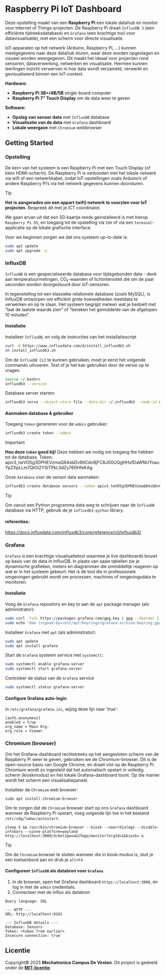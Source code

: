 # Raspberry Pi IoT Dashboard
Deze opstelling maakt van een **Raspberry Pi** een lokale datahub en monitor voor Internet of Things-projecten. De Raspberry Pi draait `InfluxDB 3` (een efficiënte tijdreeksdatabase) en `Grafana` (een krachtige tool voor datavisualisatie), met een scherm voor directe visualisatie.

IoT-apparaten op het netwerk (Arduino, Raspberry Pi, ...) kunnen meetgegevens naar deze datahub sturen, waar deze worden opgeslagen en visueel worden weergegeven. Dit maakt het ideaal voor projecten rond sensoren, dataverwerking, netwerken en visualisatie. Hiermee kunnen leerlingen inzicht verwerven in hoe data wordt verzameld, verwerkt en gevisualiseerd binnen een IoT-context.

**Hardware:**
- **Raspberry Pi 3B+/4B/5B** single-board computer
- **Raspberry Pi 7" Touch Display** om de data weer te geven

**Software:**
- **Opslag van sensor data** met `InfluxDB` database
- **Visualisatie van de data** met `Grafana` dashboard
- **Lokale weergave** met `Chromium` webbrowser

## Getting Started
### Opstelling
De kern van het systeem is een Raspberry Pi met een Touch Display (of klein HDMI-scherm). De Raspberry Pi is verbonden met het lokale netwerk via wifi of een netwerkkabel, zodat IoT-opstellingen zoals Arduino’s of andere Raspberry Pi’s via het netwerk gegevens kunnen doorsturen.

>[!TIP]
>**Het is aangeraden om een appart (wifi) netwerk te voorzien voor IoT projecten.** Bespreek dit met je ICT coordinator.

We gaan ervan uit dat een SD kaartje reeds geinstalleerd is met hierop `Raspberry Pi OS`, en toegang tot de opstelling via `SSH` of via een `terminal`-applicatie op de lokale grafische interface.

Voor we beginnen zorgen we dat ons systeem up-to-date is:
```sh
sudo apt update
sudo apt upgrade -y
```
### InfluxDB
`InfluxDB` is een gespecialiseerde database voor tijdsgebonden data - denk aan temperatuurmetingen, CO₂-waarden of lichtintensiteit die om de paar seconden worden doorgestuurd door IoT-sensoren.

In tegenstelling tot een klassieke relationele database (zoals MySQL), is InfluxDB ontworpen om efficiënt grote hoeveelheden meetdata te verwerken en op te slaan. Het systeem begrijpt meteen wat je bedoelt met “laat de laatste waarde zien” of “bereken het gemiddelde van de afgelopen 10 minuten”.

#### Installatie
Installeer `InfluxDB`, en volg de instructies van het installatiescript
```sh
curl -O https://www.influxdata.com/d/install_influxdb3.sh
sh install_influxdb3.sh
```
Om de `InfluxDB CLI` te kunnen gebruiken, moet je eerst het volgende commando uitvoeren. Test of je het kan gebruiken door de versie op te vragen.
```sh
source ~/.bashrc
influxdb3 --version
```

Database server starten:
```sh
influxdb3 serve --object-store file --data-dir ~/.influxdb3 --node-id node0
```

#### Aanmaken database & gebruiker
Toegang `token` genereren voor de `admin` gebruiker:
```sh
influxdb3 create token --admin
```
>[!IMPORTANT]
> **Hou deze `token` goed bij!** Deze hebben we nodig om toegang the hebben tot de database.
> Token: apiv3_twVOSg3DPHEVzmaQ64sbDv6tlCdo9jFC8JG0UQgHHxfDaWNUYnauYpZXpLLm7QtOi2YSITPkL5dZy760HfeKAg

Onze `database` voor de sensor data aanmaken:
```sh
influxdb3 create database sensors --token apiv3_twVOSg3DPHEVzmaQ64sbDv6tlCdo9jFC8JG0UQgHHxfDaWNUYnauYpZXpLLm7QtOi2YSITPkL5dZy760HfeKAg
```

>[!TIP]
>Om vanuit een Python programma data weg te schrijven naar de `InfluxDB` database via HTTP, gebruik de je `influxdb3-python` library.

#### referenties:
https://docs.influxdata.com/influxdb3/core/reference/cli/influxdb3/

### Grafana
`Grafana` is een krachtige visualisatietool waarmee je live dashboards bouwt op basis van de data in InfluxDB. In plaats van saaie tabellen zie je dynamische grafieken, meters en diagrammen die onmiddellijk reageren op wat er in het systeem gebeurt. Het is dé tool die in professionele omgevingen gebruikt wordt om processen, machines of omgevingsdata te monitoren.

#### Installatie
Voeg de `Grafana` repository en key to aan de `apt` package manager (als administrator):
```sh
sudo curl -fsSL https://packages.grafana.com/gpg.key | gpg --dearmor | sudo tee /etc/apt/keyrings/grafana-archive-keyring.gpg > /dev/null
sudo echo "deb [signed-by=/etc/apt/keyrings/grafana-archive-keyring.gpg] https://packages.grafana.com/oss/deb stable main" | sudo tee /etc/apt/sources.list.d/grafana.list
```
Installeer `Grafana` met `apt` (als administrator):
```sh
sudo apt update
sudo apt install grafana
```
Start de `Grafana` systeem service met `systemctl`:
```sh
sudo systemctl enable grafana-server
sudo systemctl start grafana-server
```
Controleer de status van de `Grafana` service
```sh
sudo systemctl status grafana-server
```

#### Configure Grafana auto-login
in `/etc/grafana/grafana.ini`, wijzig deze lijn naar 'true':
```
[auth.anonymous]
enabled = true
org_name = Main Org.
org_role = Viewer

```
### Chromium (browser)
Om het Grafana-dashboard rechtstreeks op het aangesloten scherm van de Raspberry Pi weer te geven, gebruiken we de Chromium-browser. Dit is de open-source basis van Google Chrome, en draait vlot op de Raspberry Pi. Chromium wordt zo ingesteld dat het automatisch opstart in volledig scherm (kioskmodus) en het lokale Grafana-dashboard toont. Op die manier wordt het scherm een visualisatiepaneel.

Installeer de `Chromium` web browser:
```
sudo apt install chromium-browser
```
Om te zorgen dat de `Chromium` browser start op ons `Grafana` dashboard wanneer de Raspberry Pi opstart, voeg volgende lijn toe in het bestand `/etc/xdg/labwc/autostart`:
```
sleep 5 && /usr/bin/chromium-browser --kiosk --noerrdialogs --disable-infobars --ozone-platform=wayland http://localhost:3000/d/bel1pwxub2fwga/monitor?orgId=1&kiosk= &

```

>[!TIP]
>Om de `Chromium` browser te sluiten wanneer die in kiosk-modus is, sluit je een toetsenbord aan en druk je `alt+F4`


#### Configureer `InfluxDB` als databron voor `Grafana`
1) In de browser, open het Grafana dashboard `https://localhost:3000`, en log in met de `admin` credentials.
2) Connecteer met de Influx als databron
```
Query language: SQL

--- HTTP ---
URL: http://localhost:8181

--- InfluxDB details ---
Database: Sensors
Token: <token from earlier>
Insecure connection: true
```

## Licentie
Copyright© 2025 **Mechatronica Campus De Vesten**. Dit project is gedeeld onder de [**MIT-licentie**](LICENSE.txt).
